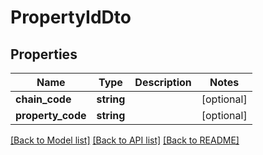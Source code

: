 # PropertyIdDto

## Properties
Name | Type | Description | Notes
------------ | ------------- | ------------- | -------------
**chain_code** | **string** |  | [optional] 
**property_code** | **string** |  | [optional] 

[[Back to Model list]](../README.md#documentation-for-models) [[Back to API list]](../README.md#documentation-for-api-endpoints) [[Back to README]](../README.md)

